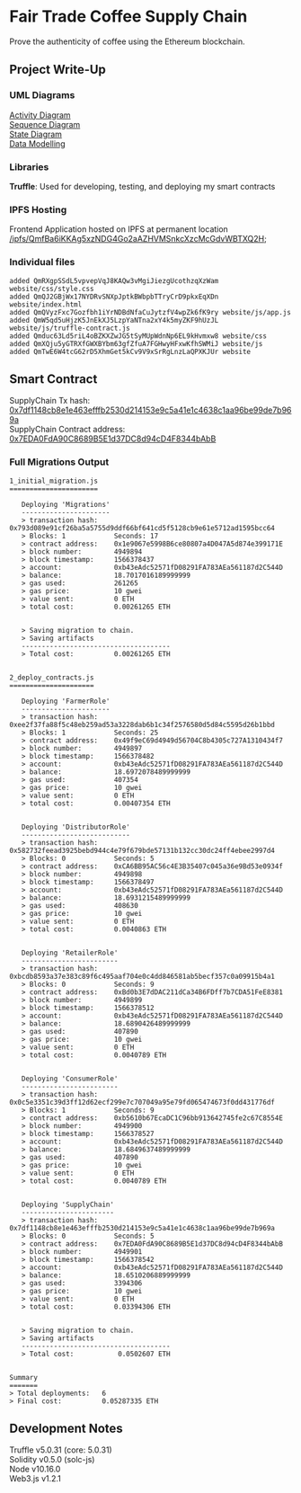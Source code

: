 # Fair Trade Coffee Supply Chain

Prove the authenticity of coffee using the Ethereum blockchain.

## Project Write-Up

### UML Diagrams

[Activity Diagram](./uml/Activity%20Diagram.jpeg)<br>
[Sequence Diagram](./uml/Sequence%20Diagram.jpeg)<br>
[State Diagram](./uml/State%20Diagram.jpeg)<br>
[Data Modelling](./uml/Data%20Modelling.jpeg)<br>

### Libraries

**Truffle**: Used for developing, testing, and deploying my smart contracts

### IPFS Hosting

Frontend Application hosted on IPFS at permanent location [/ipfs/QmfBa6iKKAg5xzNDG4Go2aAZHVMSnkcXzcMcGdvWBTXQ2H](https://gateway.ipfs.io/ipfs/QmfBa6iKKAg5xzNDG4Go2aAZHVMSnkcXzcMcGdvWBTXQ2H/);

### Individual files

```
added QmRXgpSSdL5vpvepVqJ8KAQw3vMgiJiezgUcothzqXzWam website/css/style.css
added QmQJ2GBjWx17NYDRvSNXpJptkBWbpbTTryCrD9pkxEqXDn website/index.html
added QmQVyzFxc7Gozfbh1iYrNDBdNfaCuJytzfV4wpZk6fK9ry website/js/app.js
added QmW5qd5uHjzK5JnEkXJ5LzpYaNTna2xY4k5myZKF9hUzJL website/js/truffle-contract.js
added Qmduc63Ld5riL4oBZKXZwJG5tSyMUpWdnNp6EL9kHvmxw8 website/css
added QmXQju5yGTRXfGWXBYbm63gfZfuA7FGHwyHFxwKfhSWMiJ website/js
added QmTwE6W4tcG62rD5XhmGet5kCv9V9xSrRgLnzLaQPXKJUr website
```


## Smart Contract

SupplyChain Tx hash: [0x7df1148cb8e1e463efffb2530d214153e9c5a41e1c4638c1aa96be99de7b969a](https://rinkeby.etherscan.io/tx/0x7df1148cb8e1e463efffb2530d214153e9c5a41e1c4638c1aa96be99de7b969a)<br>
SupplyChain Contract address: [0x7EDA0FdA90C8689B5E1d37DC8d94cD4F8344bAbB](https://rinkeby.etherscan.io/address/0x7eda0fda90c8689b5e1d37dc8d94cd4f8344babb)<br>

### Full Migrations Output

```
1_initial_migration.js
======================

   Deploying 'Migrations'
   ----------------------
   > transaction hash:    0x793d089e91cf26ba5a5755d9ddf66bf641cd5f5128cb9e61e5712ad1595bcc64
   > Blocks: 1            Seconds: 17
   > contract address:    0x1e9067e5998B6ce80807a4D047A5d874e399171E
   > block number:        4949894
   > block timestamp:     1566378437
   > account:             0xb43eAdc52571fD08291FA783AEa561187d2C544D
   > balance:             18.7017016189999999
   > gas used:            261265
   > gas price:           10 gwei
   > value sent:          0 ETH
   > total cost:          0.00261265 ETH


   > Saving migration to chain.
   > Saving artifacts
   -------------------------------------
   > Total cost:          0.00261265 ETH


2_deploy_contracts.js
=====================

   Deploying 'FarmerRole'
   ----------------------
   > transaction hash:    0xee2f37fa88f5c48eb259ad53a3228dab6b1c34f2576580d5d84c5595d26b1bbd
   > Blocks: 1            Seconds: 25
   > contract address:    0x49f9eC69d4949d56704C8b4305c727A1310434f7
   > block number:        4949897
   > block timestamp:     1566378482
   > account:             0xb43eAdc52571fD08291FA783AEa561187d2C544D
   > balance:             18.6972078489999999
   > gas used:            407354
   > gas price:           10 gwei
   > value sent:          0 ETH
   > total cost:          0.00407354 ETH


   Deploying 'DistributorRole'
   ---------------------------
   > transaction hash:    0x582732feead3925bebd944c4e79f679bde57131b132cc30dc24ff4ebee2997d4
   > Blocks: 0            Seconds: 5
   > contract address:    0xCA6BB95AC56c4E3B35407c045a36e9Bd53e0934f
   > block number:        4949898
   > block timestamp:     1566378497
   > account:             0xb43eAdc52571fD08291FA783AEa561187d2C544D
   > balance:             18.6931215489999999
   > gas used:            408630
   > gas price:           10 gwei
   > value sent:          0 ETH
   > total cost:          0.0040863 ETH


   Deploying 'RetailerRole'
   ------------------------
   > transaction hash:    0xbcdb8593a37e383c89f6c495aaf704e0c4dd846581ab5becf357c0a09915b4a1
   > Blocks: 0            Seconds: 9
   > contract address:    0xBd0b3E7dDAC211dCa34B6FDff7b7CDA51FeE8381
   > block number:        4949899
   > block timestamp:     1566378512
   > account:             0xb43eAdc52571fD08291FA783AEa561187d2C544D
   > balance:             18.6890426489999999
   > gas used:            407890
   > gas price:           10 gwei
   > value sent:          0 ETH
   > total cost:          0.0040789 ETH


   Deploying 'ConsumerRole'
   ------------------------
   > transaction hash:    0x0c5e3351c39d3ff12d62ecf299e7c707049a95e79fd065474673f0dd431776df
   > Blocks: 1            Seconds: 9
   > contract address:    0xb5610b67EcaDC1C96bb913642745fe2c67C8554E
   > block number:        4949900
   > block timestamp:     1566378527
   > account:             0xb43eAdc52571fD08291FA783AEa561187d2C544D
   > balance:             18.6849637489999999
   > gas used:            407890
   > gas price:           10 gwei
   > value sent:          0 ETH
   > total cost:          0.0040789 ETH


   Deploying 'SupplyChain'
   -----------------------
   > transaction hash:    0x7df1148cb8e1e463efffb2530d214153e9c5a41e1c4638c1aa96be99de7b969a
   > Blocks: 0            Seconds: 5
   > contract address:    0x7EDA0FdA90C8689B5E1d37DC8d94cD4F8344bAbB
   > block number:        4949901
   > block timestamp:     1566378542
   > account:             0xb43eAdc52571fD08291FA783AEa561187d2C544D
   > balance:             18.6510206889999999
   > gas used:            3394306
   > gas price:           10 gwei
   > value sent:          0 ETH
   > total cost:          0.03394306 ETH


   > Saving migration to chain.
   > Saving artifacts
   -------------------------------------
   > Total cost:           0.0502607 ETH


Summary
=======
> Total deployments:   6
> Final cost:          0.05287335 ETH
```

## Development Notes

Truffle v5.0.31 (core: 5.0.31)<br>
Solidity v0.5.0 (solc-js)<br>
Node v10.16.0<br>
Web3.js v1.2.1<br>

